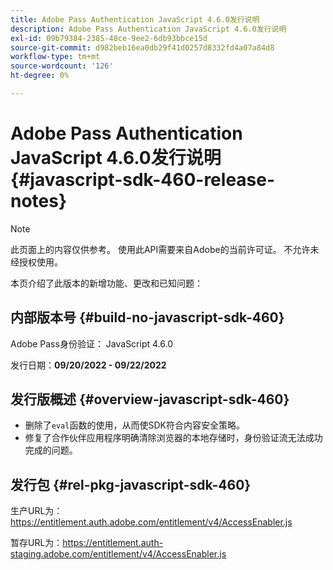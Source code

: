 ```yaml
---
title: Adobe Pass Authentication JavaScript 4.6.0发行说明
description: Adobe Pass Authentication JavaScript 4.6.0发行说明
exl-id: 09b79384-2385-48ce-9ee2-6db93bbce15d
source-git-commit: d982beb16ea0db29f41d0257d8332fd4a07a84d8
workflow-type: tm+mt
source-wordcount: '126'
ht-degree: 0%

---
```


# Adobe Pass Authentication JavaScript 4.6.0发行说明 {#javascript-sdk-460-release-notes}

>[!NOTE]
>
>此页面上的内容仅供参考。 使用此API需要来自Adobe的当前许可证。 不允许未经授权使用。

本页介绍了此版本的新增功能、更改和已知问题：

## 内部版本号 {#build-no-javascript-sdk-460}

Adobe Pass身份验证： JavaScript 4.6.0

发行日期：**09/20/2022 - 09/22/2022**


## 发行版概述 {#overview-javascript-sdk-460}

* 删除了`eval`函数的使用，从而使SDK符合内容安全策略。
* 修复了合作伙伴应用程序明确清除浏览器的本地存储时，身份验证流无法成功完成的问题。


## 发行包 {#rel-pkg-javascript-sdk-460}

生产URL为：https://entitlement.auth.adobe.com/entitlement/v4/AccessEnabler.js

暂存URL为：https://entitlement.auth-staging.adobe.com/entitlement/v4/AccessEnabler.js
